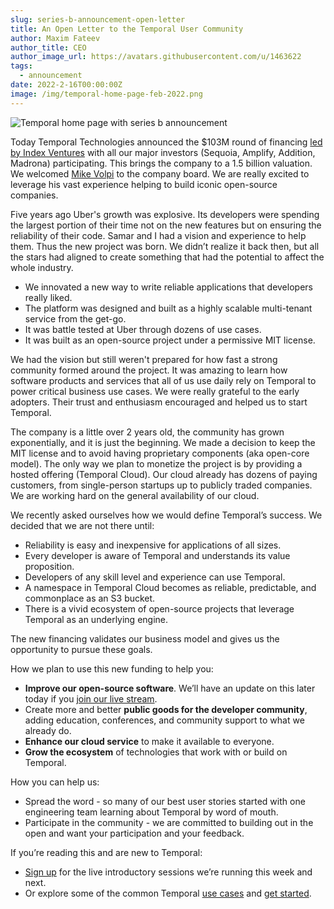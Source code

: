 ```yaml
---
slug: series-b-announcement-open-letter
title: An Open Letter to the Temporal User Community
author: Maxim Fateev
author_title: CEO
author_image_url: https://avatars.githubusercontent.com/u/1463622
tags:
  - announcement
date: 2022-2-16T00:00:00Z
image: /img/temporal-home-page-feb-2022.png
---
```


![Temporal home page with series b announcement](/img/temporal-home-page-feb-2022.png)

<!--truncate-->

Today Temporal Technologies announced the $103M round of financing [led by Index Ventures](https://www.indexventures.com/perspectives/everything-is-a-workflow-our-investment-in-temporal/) with all our major investors (Sequoia, Amplify, Addition, Madrona) participating.
This brings the company to a 1.5 billion valuation.
We welcomed [Mike Volpi](https://www.linkedin.com/in/mavolpi/) to the company board.
We are really excited to leverage his vast experience helping to build iconic open-source companies.

Five years ago Uber's growth was explosive.
Its developers were spending the largest portion of their time not on the new features but on ensuring the reliability of their code.
Samar and I had a vision and experience to help them.
Thus the new project was born.
We didn’t realize it back then, but all the stars had aligned to create something that had the potential to affect the whole industry.

- We innovated a new way to write reliable applications that developers really liked.
- The platform was designed and built as a highly scalable multi-tenant service from the get-go.
- It was battle tested at Uber through dozens of use cases.
- It was built as an open-source project under a permissive MIT license.

We had the vision but still weren't prepared for how fast a strong community formed around the project.
It was amazing to learn how software products and services that all of us use daily rely on Temporal to power critical business use cases.
We were really grateful to the early adopters.
Their trust and enthusiasm encouraged and helped us to start Temporal.

The company is a little over 2 years old, the community has grown exponentially, and it is just the beginning.
We made a decision to keep the MIT license and to avoid having proprietary components (aka open-core model).
The only way we plan to monetize the project is by providing a hosted offering (Temporal Cloud).
Our cloud already has dozens of paying customers, from single-person startups up to publicly traded companies.
We are working hard on the general availability of our cloud.

We recently asked ourselves how we would define Temporal’s success. We decided that we are not there until:

- Reliability is easy and inexpensive for applications of all sizes.
- Every developer is aware of Temporal and understands its value proposition.
- Developers of any skill level and experience can use Temporal.
- A namespace in Temporal Cloud becomes as reliable, predictable, and commonplace as an S3 bucket.
- There is a vivid ecosystem of open-source projects that leverage Temporal as an underlying engine.

The new financing validates our business model and gives us the opportunity to pursue these goals.

How we plan to use this new funding to help you:

- **Improve our open-source software**.  We’ll have an update on this later today if you [join our live stream](https://temporal-io.zoom.us/webinar/register/WN_VJvPQh8NSk-CyHfvPIZc9w).
- Create more and better **public goods for the developer community**, adding education, conferences, and community support to what we already do.
- **Enhance our cloud service** to make it available to everyone.
- **Grow the ecosystem** of technologies that work with or build on Temporal.

How you can help us:

- Spread the word - so many of our best user stories started with one engineering team learning about Temporal by word of mouth.
- Participate in the community - we are committed to building out in the open and want your participation and your feedback.

If you’re reading this and are new to Temporal:

- [Sign up](https://calendly.com/community-temporal) for the live introductory sessions we’re running this week and next.
- Or explore some of the common Temporal [use cases](https://temporal.io/use-cases) and [get started](https://docs.temporal.io/).
